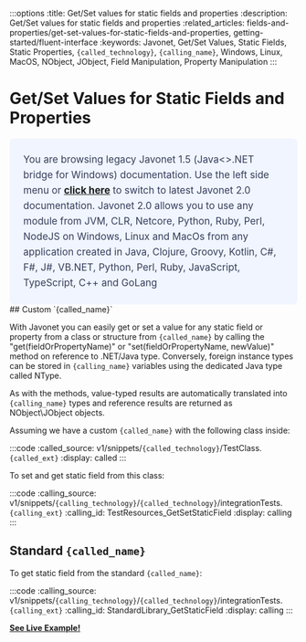 :::options
:title: Get/Set values for static fields and properties
:description: Get/Set values for static fields and properties
:related_articles: fields-and-properties/get-set-values-for-static-fields-and-properties, getting-started/fluent-interface
:keywords: Javonet, Get/Set Values, Static Fields, Static Properties, `{called_technology}`, `{calling_name}`, Windows, Linux, MacOS, NObject, JObject, Field Manipulation, Property Manipulation
:::

# Get/Set Values for Static Fields and Properties
<div style="padding: 24px; background: #F0F5FF; border-radius: 8px; flex-direction: column; justify-content: flex-start; align-items: flex-start; gap: 10px; display: flex">
  <div style="justify-content: flex-start; align-items: center; gap: 24px; display: inline-flex">
    <div style="color: #353D5A; font-size: 17px; font-weight: 400; line-height: 27px; letter-spacing: 0.03px; word-wrap: break-word">
You are browsing legacy Javonet 1.5 (Java<>.NET bridge for Windows) documentation. Use the left side menu or <a style="font-weight: bold; text-decoration: underline;" href="/guides/v2/`{calling_technology}`/`{called_technology}`/fields-and-properties/getting-and-setting-values-for-static-fields-and-properties">click here</a> to switch to latest Javonet 2.0 documentation. Javonet 2.0 allows you to use any module from
JVM, CLR, Netcore, Python, Ruby, Perl, NodeJS on Windows, Linux and MacOs
from any application created in Java, Clojure, Groovy, Kotlin, C#, F#, J#, VB.NET, Python, Perl, Ruby, JavaScript, TypeScript, C++ and GoLang
    </div>
  </div>
</div>
## Custom `{called_name}`

With Javonet you can easily get or set a value for any static field or property from a class or structure from `{called_name}` by calling the "get(fieldOrPropertyName)" or "set(fieldOrPropertyName, newValue)" method on reference to .NET/Java type. Conversely, foreign instance types can be stored in `{calling_name}` variables using the dedicated Java type called NType.  
  
As with the methods, value-typed results are automatically translated into `{calling_name}` types and reference results are returned as NObject\JObject objects.  
  
Assuming we have a custom `{called_name}` with the following class inside:  

:::code 
:called_source: v1/snippets/`{called_technology}`/TestClass.`{called_ext}`
:display: called
:::

To set and get static field from this class:  

:::code 
:calling_source: v1/snippets/`{calling_technology}`/`{called_technology}`/integrationTests.`{calling_ext}`
:calling_id: TestResources_GetSetStaticField
:display: calling
:::

## Standard `{called_name}`
  
To get static field from the standard `{called_name}`:
  
:::code 
:calling_source: v1/snippets/`{calling_technology}`/`{called_technology}`/integrationTests.`{calling_ext}`
:calling_id: StandardLibrary_GetStaticField
:display: calling
:::

  
[**See Live Example!**](http://lab.javonet.com/e/2)
